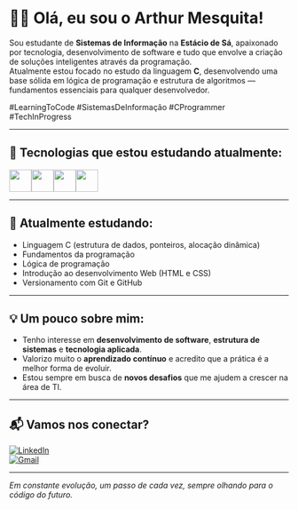 
# 👨‍💻 Olá, eu sou o Arthur Mesquita!

Sou estudante de **Sistemas de Informação** na **Estácio de Sá**, apaixonado por tecnologia, desenvolvimento de software e tudo que envolve a criação de soluções inteligentes através da programação.  
Atualmente estou focado no estudo da linguagem **C**, desenvolvendo uma base sólida em lógica de programação e estrutura de algoritmos — fundamentos essenciais para qualquer desenvolvedor.

#LearningToCode #SistemasDeInformação #CProgrammer #TechInProgress

---

## 🚀 Tecnologias que estou estudando atualmente:

<div style="display: flex; flex-wrap: wrap;">
  <img src="https://cdn.jsdelivr.net/gh/devicons/devicon/icons/c/c-original.svg" width="40" />
  <img src="https://cdn.jsdelivr.net/gh/devicons/devicon/icons/html5/html5-original.svg" width="40" />
  <img src="https://cdn.jsdelivr.net/gh/devicons/devicon/icons/css3/css3-original.svg" width="40" />
  <img src="https://cdn.jsdelivr.net/gh/devicons/devicon/icons/git/git-original.svg" width="40" />
</div>

---

## 🧠 Atualmente estudando:

- Linguagem C (estrutura de dados, ponteiros, alocação dinâmica)  
- Fundamentos da programação  
- Lógica de programação  
- Introdução ao desenvolvimento Web (HTML e CSS)  
- Versionamento com Git e GitHub  

---

## 💡 Um pouco sobre mim:

- Tenho interesse em **desenvolvimento de software**, **estrutura de sistemas** e **tecnologia aplicada**.  
- Valorizo muito o **aprendizado contínuo** e acredito que a prática é a melhor forma de evoluir.  
- Estou sempre em busca de **novos desafios** que me ajudem a crescer na área de TI.

---

## 📬 Vamos nos conectar?

[![LinkedIn](https://img.shields.io/badge/LinkedIn-Arthur%20Mesquita-0077B5?style=flat&logo=linkedin&logoColor=white)](https://www.linkedin.com/in/arthur-mesquita-07526334a)  
[![Gmail](https://img.shields.io/badge/E--mail-amarthurmesquita11@gmail.com-red?style=flat&logo=gmail&logoColor=white)](mailto:arthurmesquita.dev@gmail.com)

---

*Em constante evolução, um passo de cada vez, sempre olhando para o código do futuro.*
